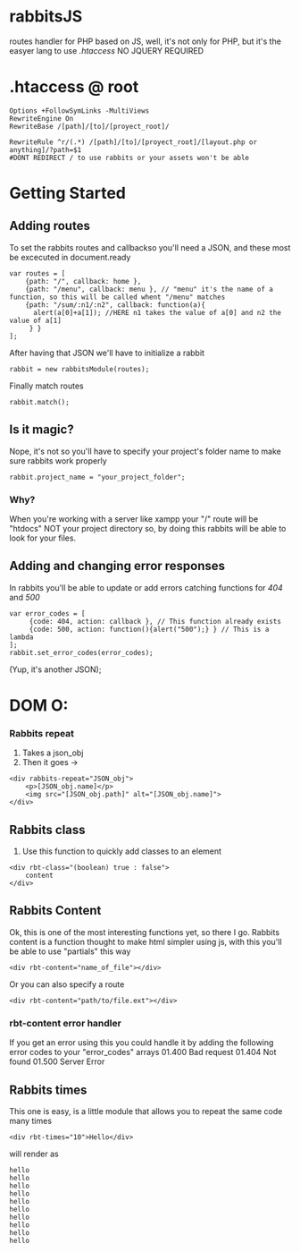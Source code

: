 # rabbitsJS
routes handler for PHP based on JS, well, it's not only for PHP, but it's the easyer lang to use _.htaccess_
NO JQUERY REQUIRED

# .htaccess @ root

```
Options +FollowSymLinks -MultiViews
RewriteEngine On
RewriteBase /[path]/[to]/[proyect_root]/

RewriteRule ^r/(.*) /[path]/[to]/[proyect_root]/[layout.php or anything]/?path=$1
#DONT REDIRECT / to use rabbits or your assets won't be able

```

# Getting Started
## Adding routes
To set the rabbits routes and callbackso you'll need a JSON, and these most be excecuted in document.ready

```
var routes = [
	{path: "/", callback: home },
	{path: "/menu", callback: menu }, // "menu" it's the name of a function, so this will be called whent "/menu" matches
	{path: "/sum/:n1/:n2", callback: function(a){
	  alert(a[0]+a[1]); //HERE n1 takes the value of a[0] and n2 the value of a[1]
	 } }
];
```

After having that JSON we'll have to initialize a rabbit

```
rabbit = new rabbitsModule(routes);
```
Finally match routes

```
rabbit.match();
```

## Is it magic?
Nope, it's not so you'll have to specify your project's folder name to make sure rabbits work properly
```
rabbit.project_name = "your_project_folder";
```
### Why?
When you're working with a server like xampp your "/" route will be "htdocs" NOT your project directory so, by doing this rabbits
will be able to look for your files.


## Adding and changing error responses
In rabbits you'll be able to update or add errors catching functions for *_404_* and *_500_*
```
var error_codes = [
	 {code: 404, action: callback }, // This function already exists
	 {code: 500, action: function(){alert("500");} } // This is a lambda
];
rabbit.set_error_codes(error_codes);
```
(Yup, it's another JSON);
	

# DOM O:

### Rabbits repeat
1. Takes a json_obj
2. Then it goes ->
```
<div rabbits-repeat="JSON_obj">
	<p>[JSON_obj.name]</p>
	<img src="[JSON_obj.path]" alt="[JSON_obj.name]">
</div>
```

## Rabbits class
1. Use this function to quickly add classes to an element
```
<div rbt-class="(boolean) true : false">
	content
</div>
```

## Rabbits Content
Ok, this is one of the most interesting functions yet, so there I go.
Rabbits content is a function thought to make html simpler using js, with this you'll be able to use "partials" this way
```
<div rbt-content="name_of_file"></div>
```
Or you can also specify a route
```
<div rbt-content="path/to/file.ext"></div>
```
### rbt-content error handler
If you get an error using this you could handle it by adding the following error codes to your "error_codes" arrays
	01.400 Bad request
	01.404 Not found
	01.500 Server Error

## Rabbits times
This one is easy, is a little module that allows you to repeat the same code many times
```
<div rbt-times="10">Hello</div>
```
will render as
```
hello
hello
hello
hello
hello
hello
hello
hello
hello
hello
```